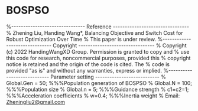 # BOSPSO
%------------------------------- Reference --------------------------------
% Zhening Liu, Handing Wang*, Balancing Objective and Switch Cost for Robust Optimization Over Time
% This paper is under review.
%------------------------------- Copyright --------------------------------
% Copyright (c) 2022 HandingWangXD Group. Permission is granted to copy and
% use this code for research, noncommercial purposes, provided this
% copyright notice is retained and the origin of the code is cited. The
% code is provided "as is" and without any warranties, express or implied.
%---------------------------- Parameter setting ---------------------------
% Global.Gen   = 50;         %%%Population generation of BOSPSO
% Global.N     = 100;        %%%Population size
% Global.n     = 5;          %%%Guidance strength
% c1=c2=1;                   %%%Acceleration coefficients
% w=0.4;                     %%%Inertia weight
% Email: Zheningliu2@gmail.com
